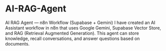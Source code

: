 # AI-RAG-Agent
AI RAG Agent — n8n Workflow (Supabase + Gemini) I have created an AI Assistant workflow in n8n that uses Google Gemini, Supabase Vector Store, and RAG (Retrieval Augmented Generation). This agent can store knowledge, recall conversations, and answer questions based on documents.
